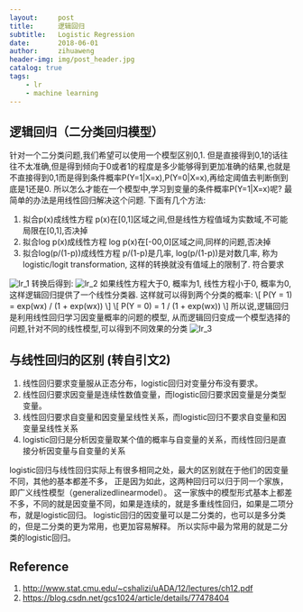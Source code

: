 ```yaml
---
layout:     post
title:      逻辑回归
subtitle:   Logistic Regression
date:       2018-06-01
author:     zihuaweng
header-img: img/post_header.jpg
catalog: true
tags:
    - lr
    - machine learning
---
```


## 逻辑回归（二分类回归模型）

针对一个二分类问题,我们希望可以使用一个模型区别0,1. 但是直接得到0,1的话往往不太准确,但是得到倾向于0或者1的程度是多少能够得到更加准确的结果,也就是不直接得到0,1而是得到条件概率P(Y=1|X=x),P(Y=0|X=x),再给定阈值去判断倒到底是1还是0.
所以怎么才能在一个模型中,学习到变量的条件概率P(Y=1|X=x)呢? 最简单的办法是用线性回归解决这个问题. 下面有几个方法:
1. 拟合p(x)成线性方程
    p(x)在[0,1]区域之间,但是线性方程值域为实数域,不可能局限在[0,1],否决掉
2. 拟合log p(x)成线性方程
    log p(x)在[-00,0]区域之间,同样的问题,否决掉
3. 拟合log(p/(1-p))成线性方程
    p/(1-p)是几率, log(p/(1-p))是对数几率, 称为logistic/logit transformation, 这样的转换就没有值域上的限制了. 符合要求

![lr_1](http://zihuaweng.github.io/post_images/lr/lr_1.png)
转换后得到:
![lr_2](http://zihuaweng.github.io/post_images/lr/lr_2.png)
如果线性方程大于0, 概率为1, 线性方程小于0, 概率为0, 这样逻辑回归提供了一个线性分类器. 这样就可以得到两个分类的概率:
\\[ P(Y = 1) = exp(wx) / (1 + exp(wx)) \\]
\\[ P(Y = 0) = 1 / (1 + exp(wx)) \\]
所以说,逻辑回归是利用线性回归学习因变量概率的问题的模型, 从而逻辑回归变成一个模型选择的问题,针对不同的线性模型,可以得到不同效果的分类
![lr_3](http://zihuaweng.github.io/post_images/lr/lr_3.png)


## 与线性回归的区别 (转自引文2)

1. 线性回归要求变量服从正态分布，logistic回归对变量分布没有要求。
2. 线性回归要求因变量是连续性数值变量，而logistic回归要求因变量是分类型变量。
3. 线性回归要求自变量和因变量呈线性关系，而logistic回归不要求自变量和因变量呈线性关系
4. logistic回归是分析因变量取某个值的概率与自变量的关系，而线性回归是直接分析因变量与自变量的关系

logistic回归与线性回归实际上有很多相同之处，最大的区别就在于他们的因变量不同，其他的基本都差不多，
正是因为如此，这两种回归可以归于同一个家族，即广义线性模型（generalizedlinearmodel）。
这一家族中的模型形式基本上都差不多，不同的就是因变量不同，如果是连续的，就是多重线性回归，如果是二项分布，就是logistic回归。
logistic回归的因变量可以是二分类的，也可以是多分类的，但是二分类的更为常用，也更加容易解释。
所以实际中最为常用的就是二分类的logistic回归。

## Reference
1. http://www.stat.cmu.edu/~cshalizi/uADA/12/lectures/ch12.pdf
1. https://blog.csdn.net/gcs1024/article/details/77478404

